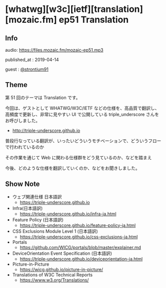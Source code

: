 # [whatwg][w3c][ietf][translation][mozaic.fm] ep51 Translation

## Info

audio: https://files.mozaic.fm/mozaic-ep51.mp3

published_at
: 2019-04-14

guest
: [@strontium91](https://twitter.com/strontium91)


## Theme

第 51 回のテーマは Translation です。

今回は、ゲストとして WHATWG/W3C/IETF などの仕様を、高品質で翻訳し、高頻度で更新し、非常に見やすい UI で公開している triple_underscore さんをお呼びしました。

- <http://triple-underscore.github.io>

普段行なっている翻訳が、いったいどういうモチベーションで、どういうフローで行われているのか

その作業を通じて Web に関わる仕様群をどう見ているのか、などを踏まえ

今後、どのような仕様を翻訳していくのか、などをお聞きしました。


## Show Note

- ウェブ関連仕様 日本語訳
  - <https://triple-underscore.github.io>
- Infra(日本語訳)
  - <https://triple-underscore.github.io/infra-ja.html>
- Feature Policy (日本語訳)
  - <https://triple-underscore.github.io/feature-policy-ja.html>
- CSS Exclusions Module Level 1 (日本語訳)
  - <https://triple-underscore.github.io/css-exclusions-ja.html>
- Portals
  - <https://github.com/WICG/portals/blob/master/explainer.md>
- DeviceOrientation Event Specification (日本語訳)
  - <https://triple-underscore.github.io/deviceorientation-ja.html>
- Picture-in-Picture
  - <https://wicg.github.io/picture-in-picture/>
- Translations of W3C Technical Reports
  - <https://www.w3.org/Translations/>
